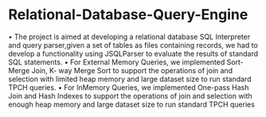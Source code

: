 # Relational-Database-Query-Engine
• The project is aimed at developing a relational database SQL Interpreter and query parser,given a set of tables as files containing records, we had to develop a functionality using JSQLParser to evaluate the results of standard SQL statements.
• For External Memory Queries, we implemented Sort-Merge Join, K- way Merge Sort to support the operations of join and selection with limited heap memory and large dataset size to run standard TPCH queries.
• For InMemory Queries, we implemented One-pass Hash Join and Hash Indexes to support the operations of join and selection with enough heap memory and large dataset size to run standard TPCH queries
